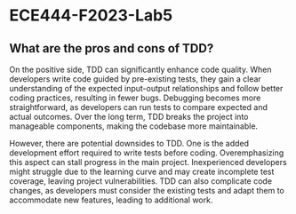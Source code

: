 # ECE444-F2023-Lab5

## What are the pros and cons of TDD?

On the positive side, TDD can significantly enhance code quality. When developers write code guided by pre-existing tests, they gain a clear understanding of the expected input-output relationships and follow better coding practices, resulting in fewer bugs. Debugging becomes more straightforward, as developers can run tests to compare expected and actual outcomes. Over the long term, TDD breaks the project into manageable components, making the codebase more maintainable.

However, there are potential downsides to TDD. One is the added development effort required to write tests before coding. Overemphasizing this aspect can stall progress in the main project. Inexperienced developers might struggle due to the learning curve and may create incomplete test coverage, leaving project vulnerabilities. TDD can also complicate code changes, as developers must consider the existing tests and adapt them to accommodate new features, leading to additional work.

